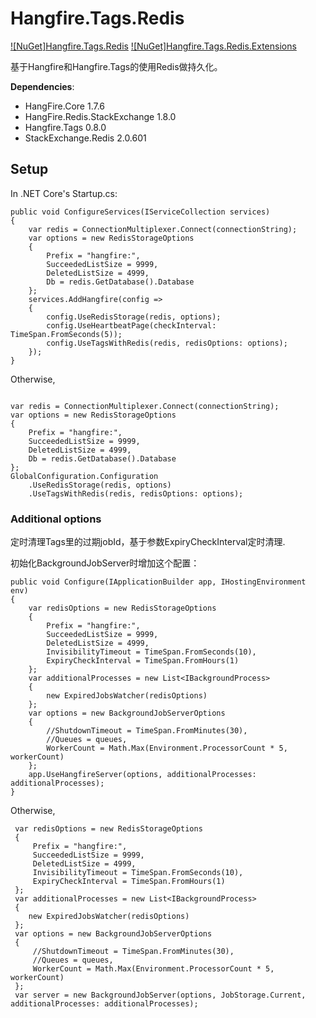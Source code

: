 # Hangfire.Tags.Redis

[![NuGet]Hangfire.Tags.Redis](https://www.nuget.org/packages/Hangfire.Tags.Redis)
[![NuGet]Hangfire.Tags.Redis.Extensions](https://www.nuget.org/packages/Hangfire.Tags.Redis.Extensions)

基于Hangfire和Hangfire.Tags的使用Redis做持久化。

**Dependencies**: 

- HangFire.Core 1.7.6
- HangFire.Redis.StackExchange 1.8.0
- Hangfire.Tags 0.8.0
- StackExchange.Redis  2.0.601

## Setup

In .NET Core's Startup.cs:

```
public void ConfigureServices(IServiceCollection services)
{
    var redis = ConnectionMultiplexer.Connect(connectionString);
    var options = new RedisStorageOptions
    {
        Prefix = "hangfire:",
        SucceededListSize = 9999,
        DeletedListSize = 4999,
        Db = redis.GetDatabase().Database
    };
    services.AddHangfire(config =>
    {
    	config.UseRedisStorage(redis, options);
    	config.UseHeartbeatPage(checkInterval: TimeSpan.FromSeconds(5));
        config.UseTagsWithRedis(redis, redisOptions: options);
    });
}
```

Otherwise,

```

var redis = ConnectionMultiplexer.Connect(connectionString);
var options = new RedisStorageOptions
{
    Prefix = "hangfire:",
    SucceededListSize = 9999,
    DeletedListSize = 4999,
    Db = redis.GetDatabase().Database
};
GlobalConfiguration.Configuration
    .UseRedisStorage(redis, options)
    .UseTagsWithRedis(redis, redisOptions: options);
```



### Additional options

定时清理Tags里的过期jobId，基于参数ExpiryCheckInterval定时清理.

初始化BackgroundJobServer时增加这个配置：

```
public void Configure(IApplicationBuilder app, IHostingEnvironment env)
{
    var redisOptions = new RedisStorageOptions
    {
        Prefix = "hangfire:",
        SucceededListSize = 9999,
        DeletedListSize = 4999,
        InvisibilityTimeout = TimeSpan.FromSeconds(10),
        ExpiryCheckInterval = TimeSpan.FromHours(1)
    };
    var additionalProcesses = new List<IBackgroundProcess>
    {
    	new ExpiredJobsWatcher(redisOptions)
    };
    var options = new BackgroundJobServerOptions
    {
        //ShutdownTimeout = TimeSpan.FromMinutes(30),
        //Queues = queues,
        WorkerCount = Math.Max(Environment.ProcessorCount * 5, workerCount)
    };
    app.UseHangfireServer(options, additionalProcesses: additionalProcesses);
}
```

Otherwise,

```
 var redisOptions = new RedisStorageOptions
 {
     Prefix = "hangfire:",
     SucceededListSize = 9999,
     DeletedListSize = 4999,
     InvisibilityTimeout = TimeSpan.FromSeconds(10),
     ExpiryCheckInterval = TimeSpan.FromHours(1)
 };
 var additionalProcesses = new List<IBackgroundProcess>
 {
 	new ExpiredJobsWatcher(redisOptions)
 };
 var options = new BackgroundJobServerOptions
 {
     //ShutdownTimeout = TimeSpan.FromMinutes(30),
     //Queues = queues,
     WorkerCount = Math.Max(Environment.ProcessorCount * 5, workerCount)
 };
 var server = new BackgroundJobServer(options, JobStorage.Current, additionalProcesses: additionalProcesses);
```




